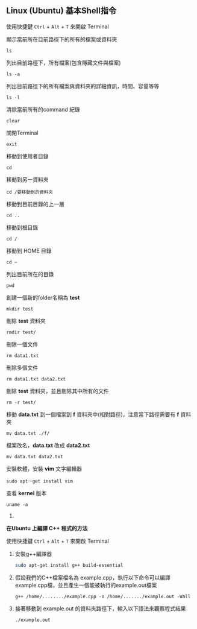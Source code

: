 ## **Linux (Ubuntu) 基本Shell指令**
使用快捷鍵 `Ctrl` + `Alt` + `T` 來開啟 Terminal

顯示當前所在目前路徑下的所有的檔案或資料夾

``` shell
ls
```

列出目前路徑下，所有檔案(包含隱藏文件與檔案)

```shell
ls -a
```

列出目前路徑下的所有檔案與資料夾的詳細資訊，時間、容量等等

``` shell
ls -l
```

清除當前所有的command 紀錄

``` shell
clear
```

關閉Terminal 

``` shell
exit
```

移動到使用者目錄

``` shell
cd 
```

移動到另一資料夾

``` shell
cd /要移動到的資料夾
```

移動到目前目錄的上一層

``` shell
cd ..
```

移動到根目錄

``` shell
cd /
```

移動到 HOME 目錄

 ```shell
cd ~
 ```

列出目前所在的目錄

``` shell
pwd
```

創建一個新的folder名稱為 **test**

```shell
mkdir test
```

刪除 **test** 資料夾

```shell
rmdir test/
```

刪除一個文件

```shell
rm data1.txt
```

刪除多個文件

```shell
rm data1.txt data2.txt
```

刪除 **test** 資料夾，並且刪除其中所有的文件

```shell
rm -r test/
```

移動 **data.txt** 到一個檔案到 **f** 資料夾中(相對路徑)，注意當下路徑需要有 **f** 資料夾

```shell
mv data.txt ./f/
```

檔案改名，**data.txt** 改成 **data2.txt**

```shell
mv data.txt data2.txt
```

安裝軟體，安裝 **vim** 文字編輯器

```shell
sudo apt－get install vim
```

查看 **kernel** 版本

```shell
uname -a
```



1. 

**在Ubuntu 上編譯 C++ 程式的方法**

使用快捷鍵 `Ctrl` + `Alt` + `T` 來開啟 Terminal

1. 安裝g++編譯器

   ``` sh
   sudo apt-get install g++ build-essential
   ```

2. 假設我們的C++檔案檔名為 example.cpp，執行以下命令可以編譯example.cpp檔，並且產生一個能被執行的example.out檔案

   ``` shell
   g++ /home/......../example.cpp -o /home/......./example.out -Wall
   ```

3. 接著移動到 example.out 的資料夾路徑下，輸入以下語法來觀察程式結果

   ```shell
   ./example.out
   ```
